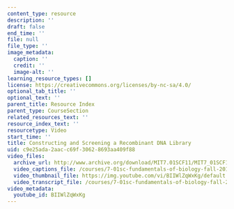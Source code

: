 ```yaml
---
content_type: resource
description: ''
draft: false
end_time: ''
file: null
file_type: ''
image_metadata:
  caption: ''
  credit: ''
  image-alt: ''
learning_resource_types: []
license: https://creativecommons.org/licenses/by-nc-sa/4.0/
optional_tab_title: ''
optional_text: ''
parent_title: Resource Index
parent_type: CourseSection
related_resources_text: ''
resource_index_text: ''
resourcetype: Video
start_time: ''
title: Constructing and Screening a Recombinant DNA Library
uid: c9e25ada-2aac-c69f-3062-8693aa409f88
video_files:
  archive_url: http://www.archive.org/download/MIT7.01SCF11/MIT7_01SCF11_track25_300k.mp4
  video_captions_file: /courses/7-01sc-fundamentals-of-biology-fall-2011/200eda151ba15aacbf996d774e94f92e_BIIWlZqWxKg.vtt
  video_thumbnail_file: https://img.youtube.com/vi/BIIWlZqWxKg/default.jpg
  video_transcript_file: /courses/7-01sc-fundamentals-of-biology-fall-2011/0f0cda18fd60f192c327a7a008b02a7d_BIIWlZqWxKg.pdf
video_metadata:
  youtube_id: BIIWlZqWxKg
---
```

